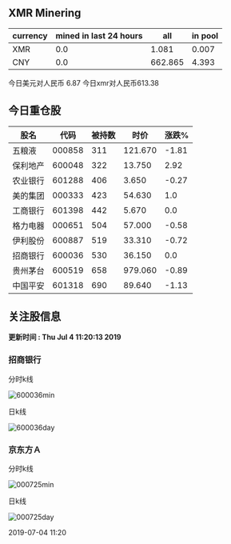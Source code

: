 ## XMR Minering

|currency|mined in last 24 hours|all|in pool|
|---|---|---|---|
|XMR|0.0|1.081|0.007|
|CNY|0.0|662.865|4.393|

今日美元对人民币 6.87	今日xmr对人民币613.38


## 今日重仓股 

|股名|代码|被持数|时价|涨跌%|
|---|---|---|---|---|
|五粮液|000858|311|121.670|-1.81|
|保利地产|600048|322|13.750|2.92|
|农业银行|601288|406|3.650|-0.27|
|美的集团|000333|423|54.630|1.0|
|工商银行|601398|442|5.670|0.0|
|格力电器|000651|504|57.000|-0.58|
|伊利股份|600887|519|33.310|-0.72|
|招商银行|600036|530|36.150|0.0|
|贵州茅台|600519|658|979.060|-0.89|
|中国平安|601318|690|89.640|-1.13|

## 关注股信息
**更新时间 : Thu Jul  4 11:20:13 2019**
### 招商银行 
分时k线

![600036min](http://image.sinajs.cn/newchart/min/n/sh600036.gif)

日k线

![600036day](http://image.sinajs.cn/newchart/daily/n/sh600036.gif)

### 京东方Ａ 
分时k线

![000725min](http://image.sinajs.cn/newchart/min/n/sz000725.gif)

日k线

![000725day](http://image.sinajs.cn/newchart/daily/n/sz000725.gif)

2019-07-04 11:20